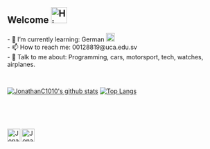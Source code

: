 ## Welcome <img alt='Hi' width="37" src="https://www.flaticon.com/svg/static/icons/svg/27/27287.svg">


<p>
- 🌱 I’m currently learning:  German <img alt="" width="20" src="https://www.flaticon.com/svg/static/icons/svg/2105/2105658.svg" />
  <br/>
- 📫 How to reach me: 00128819@uca.edu.sv
  <br/>
- 💬 Talk to me about: Programming, cars, motorsport, tech, watches, airplanes.
  </p>

<br/>



[![JonathanC1010's github stats](https://github-readme-stats.vercel.app/api?username=JonathanC1010&count_private=true&show_icons=true&theme=blue-green)](https://github.com/anuraghazra/github-readme-stats)
[![Top Langs](https://github-readme-stats.vercel.app/api/top-langs/?username=JonathanC1010&layout=compact&theme=blue-green)](https://github.com/anuraghazra/github-readme-stats)


  <br/><br/><br/>


<a href="https://www.instagram.com/jonathanc1010/">
  <img align="left" alt="JonathanC1010's Instagram" width="30px" src="https://www.flaticon.com/svg/static/icons/svg/174/174855.svg" />
</a>
<a href="https://www.paypal.me/JonC15">
  <img align="left" alt="JonathanC1010's Paypal" width="30px" src="https://www.flaticon.com/svg/static/icons/svg/174/174861.svg" />
</a>
